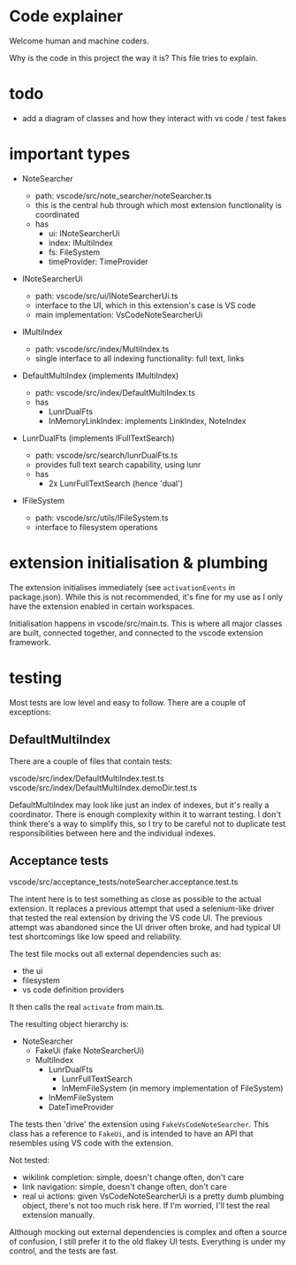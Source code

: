 # Code explainer

Welcome human and machine coders.

Why is the code in this project the way it is? This file tries to explain.

# todo
- add a diagram of classes and how they interact with vs code / test fakes

# important types
- NoteSearcher
    - path: vscode/src/note_searcher/noteSearcher.ts
    - this is the central hub through which most extension functionality is
      coordinated
    - has
        - ui:           INoteSearcherUi
        - index:        IMultiIndex
        - fs:           FileSystem
        - timeProvider: TimeProvider

- INoteSearcherUi
    - path: vscode/src/ui/INoteSearcherUi.ts
    - interface to the UI, which in this extension's case is VS code
    - main implementation: VsCodeNoteSearcherUi

- IMultiIndex
    - path: vscode/src/index/MultiIndex.ts
    - single interface to all indexing functionality: full text, links

- DefaultMultiIndex (implements IMultiIndex)
    - path: vscode/src/index/DefaultMultiIndex.ts
    - has
        - LunrDualFts
        - InMemoryLinkIndex: implements LinkIndex, NoteIndex

- LunrDualFts (implements IFullTextSearch)
    - path: vscode/src/search/lunrDualFts.ts
    - provides full text search capability, using lunr
    - has
        - 2x LunrFullTextSearch (hence 'dual')

- IFileSystem
    - path: vscode/src/utils/IFileSystem.ts
    - interface to filesystem operations

# extension initialisation & plumbing
The extension initialises immediately (see `activationEvents` in package.json).
While this is not recommended, it's fine for my use as I only have the extension
enabled in certain workspaces.

Initialisation happens in vscode/src/main.ts. This is where all major classes
are built, connected together, and connected to the vscode extension framework.

# testing
Most tests are low level and easy to follow. There are a couple of exceptions:

## DefaultMultiIndex
There are a couple of files that contain tests:

vscode/src/index/DefaultMultiIndex.test.ts
vscode/src/index/DefaultMultiIndex.demoDir.test.ts

DefaultMultiIndex may look like just an index of indexes, but it's really a
coordinator. There is enough complexity within it to warrant testing. I don't
think there's a way to simplify this, so I try to be careful not to duplicate
test responsibilities between here and the individual indexes.

## Acceptance tests
vscode/src/acceptance_tests/noteSearcher.acceptance.test.ts

The intent here is to test something as close as possible to the actual
extension. It replaces a previous attempt that used a selenium-like driver that
tested the real extension by driving the VS code UI. The previous attempt was
abandoned since the UI driver often broke, and had typical UI test shortcomings
like low speed and reliability.

The test file mocks out all external dependencies such as:
- the ui
- filesystem
- vs code definition providers

It then calls the real `activate` from main.ts.

The resulting object hierarchy is:

- NoteSearcher
    - FakeUi (fake NoteSearcherUi)
    - MultiIndex
        - LunrDualFts
            - LunrFullTextSearch
            - InMemFileSystem (in memory implementation of FileSystem)
        - InMemFileSystem
        - DateTimeProvider

The tests then 'drive' the extension using `FakeVsCodeNoteSearcher`. This class
has a reference to `FakeUi`, and is intended to have an API that resembles using
VS code with the extension.

Not tested:
- wikilink completion:  simple, doesn't change often, don't care
- link navigation:      simple, doesn't change often, don't care
- real ui actions: given VsCodeNoteSearcherUi is a pretty dumb plumbing object,
                   there's not too much risk here. If I'm worried, I'll test the
                   real extension manually.

Although mocking out external dependencies is complex and often a source of
confusion, I still prefer it to the old flakey UI tests. Everything is under my
control, and the tests are fast.
